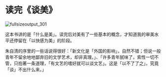 # 读完《谈美》

![fullsizeoutput_301](https://wx1.sinaimg.cn/large/006tNbRwly1fwvwx0p3twj31kw1kwhdu.jpg)

这本书讲的是「什么是美」。读完后对美有了一些基本的概念，才知道我的审美水平还停留在「以快感为美」的阶段。

朱自清的序里的一些话说得很好：「新文化是「外国的影响」，自然不错；但说一般青年不留余地地鄙弃旧的文学艺术，却非真理。」、「许多青年腻味了，索性一切不管，只抱著一条道理，「有文艺的嗜好就可以谈文艺」。这是「以不了了之」，究竟「谈」不出什么来。」


